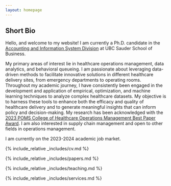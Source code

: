 ```yaml
---
layout: homepage
---
```


## Short Bio

Hello, and welcome to my website! I am currently a Ph.D. candidate in the [Accounting and Information System Division](https://www.sauder.ubc.ca/thought-leadership/divisions/accounting-information-systems) at UBC Sauder School of Business.  

My primary areas of interest lie in healthcare operations management, data analytics, and behavioral queueing. I am passionate about leveraging data-driven methods to facilitate innovative solutions in different healthcare delivery sites, from emergency departments to operating rooms. Throughout my academic journey, I have consistently been engaged in the development and application of empirical, optimization, and machine learning techniques to analyze complex healthcare datasets. My objective is to harness these tools to enhance both the efficacy and quality of healthcare delivery and to generate meaningful insights that can inform policy and decision-making. My research has been acknowledged with the [2023 POMS College of Healthcare Operations Management Best Paper Award](https://www.linkedin.com/posts/xin-david-ding-5b5b618_conference-education-poms-activity-7067906007045156864-xIVs?utm_source=share&utm_medium=member_desktop). I am also interested in supply chain management and open to other fields in operations management. 

I am currently on the 2023-2024 academic job market.

 
{% include_relative _includes/cv.md %}

{% include_relative _includes/papers.md %}

{% include_relative _includes/teaching.md %} 

{% include_relative _includes/services.md %}
